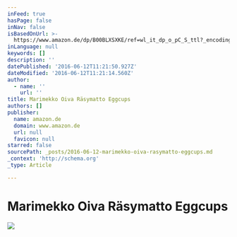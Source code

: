```yaml
---
inFeed: true
hasPage: false
inNav: false
isBasedOnUrl: >-
  https://www.amazon.de/dp/B00BLXSXKE/ref=wl_it_dp_o_pC_S_ttl?_encoding=UTF8&colid=1DDTBKZFVBMC8&coliid=I1H6T28E0BK860&psc=1
inLanguage: null
keywords: []
description: ''
datePublished: '2016-06-12T11:21:50.927Z'
dateModified: '2016-06-12T11:21:14.560Z'
author:
  - name: ''
    url: ''
title: Marimekko Oiva Räsymatto Eggcups
authors: []
publisher:
  name: amazon.de
  domain: www.amazon.de
  url: null
  favicon: null
starred: false
sourcePath: _posts/2016-06-12-marimekko-oiva-rasymatto-eggcups.md
_context: 'http://schema.org'
_type: Article

---
```

# Marimekko Oiva Räsymatto Eggcups
![](https://s3-us-west-2.amazonaws.com/the-grid-img/p/90614b8fc6200e51a6912002aef0d131ec76fbd8.jpg)